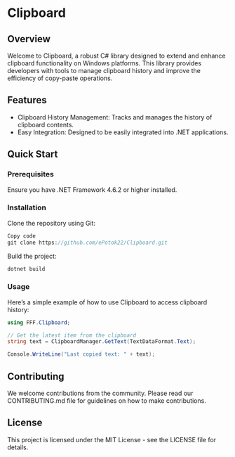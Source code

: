 # Clipboard

## Overview
Welcome to Clipboard, a robust C# library designed to extend and enhance clipboard functionality on Windows platforms. This library provides developers with tools to manage clipboard history and improve the efficiency of copy-paste operations.

## Features
- Clipboard History Management: Tracks and manages the history of clipboard contents.
- Easy Integration: Designed to be easily integrated into .NET applications.

## Quick Start
### Prerequisites
Ensure you have .NET Framework 4.6.2 or higher installed.

### Installation
Clone the repository using Git:

``` csharp
Copy code
git clone https://github.com/ePotok22/Clipboard.git
```

Build the project:

``` csharp
dotnet build
```
### Usage
Here’s a simple example of how to use Clipboard to access clipboard history:

``` csharp
using FFF.Clipboard;

// Get the latest item from the clipboard
string text = ClipboardManager.GetText(TextDataFormat.Text);

Console.WriteLine("Last copied text: " + text);
```
## Contributing
We welcome contributions from the community. Please read our CONTRIBUTING.md file for guidelines on how to make contributions.

## License
This project is licensed under the MIT License - see the LICENSE file for details.
